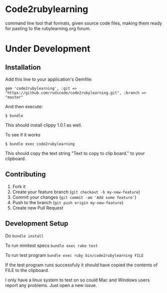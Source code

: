 # Code2rubylearning
command line tool that formats, given source code files, making them ready for pasting to the rubylearning.org forum. 

# Under Development
## Installation

Add this line to your application's Gemfile:

    gem 'code2rubylearning', :git => "https://github.com/rudicode/code2rubylearning.git", :branch => "master"

And then execute:

    $ bundle
This should install clippy 1.0.1 as well.

To see if it works

    $ bundle exec code2rubylearning

This should copy the text string "Text to copy to clip board." to your clipboard.
    
## Contributing

1. Fork it
2. Create your feature branch (`git checkout -b my-new-feature`)
3. Commit your changes (`git commit -am 'Add some feature'`)
4. Push to the branch (`git push origin my-new-feature`)
5. Create new Pull Request

## Development Setup

Do `bundle install`

To run minitest specs
`bundle exec rake test`

To run test program
`bundle exec ruby bin/code2rubylearning FILE`

If the test program runs successfuly it should have copied the contents of FILE to the clipboard.

I only have a linux system to test on so could Mac and Windows users report any problems.
Just open a new issue.
